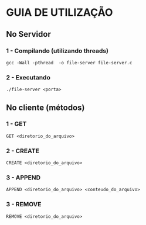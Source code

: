 # GUIA DE UTILIZAÇÃO

## No Servidor

###  1 - Compilando (utilizando threads)
`gcc -Wall -pthread  -o file-server file-server.c` 

###  2 - Executando
`./file-server <porta>`

## No cliente (métodos)
### 1 - GET
`GET <diretorio_do_arquivo>`

### 2 - CREATE
`CREATE <diretorio_do_arquivo>`

### 3 - APPEND
`APPEND <diretorio_do_arquivo> <conteudo_do_arquivo>`

### 3 - REMOVE
`REMOVE <diretorio_do_arquivo>`
